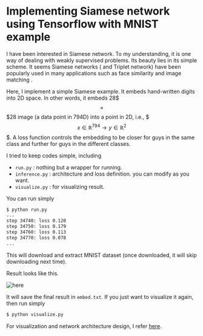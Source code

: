 # Implementing Siamese network using Tensorflow with MNIST example

I have been interested in Siamese network. To my understanding, it is one way of dealing with weakly supervised problems. Its beauty lies in its simple scheme. It seems Siamese networks ( and Triplet network) have been popularly used in many applications such as face similarity and image matching .

Here, I implement a simple Siamese example. It embeds hand-written digits into 2D space. In other words, it embeds 28$$$\times$$$28 image (a data point in 794D) into a point in 2D, i.e., $$$ x\in \mathbb{R}^{794} \rightarrow y\in \mathbb{R}^2 $$$. A loss function controls the embedding to be closer for guys in the same class and further for guys in the different classes.

I tried to keep codes simple, including

* `run.py` : nothing but a wrapper for running.
* `inference.py` :  architecture and loss definition. you can modify as you want.
* `visualize.py` : for visualizing result.

You can run simply

```bash
$ python run.py
...
step 34740: loss 0.120
step 34750: loss 0.179
step 34760: loss 0.113
step 34770: loss 0.078
...
```
This will download and extract MNIST dataset (once downloaded, it will skip downloading next time).

Result looks like this.

![here](https://github.com/ywpkwon/siamese_tf_mnist/result.png)

It will save the final result in `embed.txt`. If you just want to visualize it again, then run simply

```bash
$ python visualize.py
```

For visualization and network architecture design, I refer [here](http://andersbll.github.io/deeppy-website/examples/siamese_mnist.html). 

